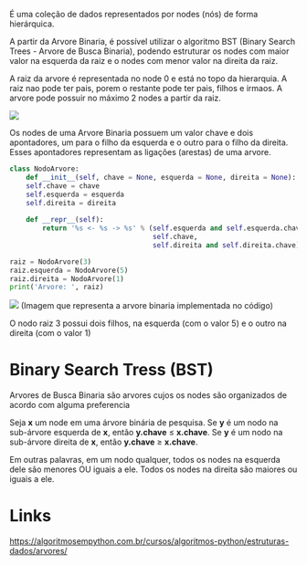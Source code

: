 É uma coleção de dados representados por nodes (nós) de forma hierárquica. 

A partir da Arvore Binaria, é possível utilizar o algoritmo BST (Binary Search Trees - Arvore de Busca Binaria), podendo estruturar os nodes com maior valor na esquerda da raiz e o nodes com menor valor na direita da raiz.

A raiz da arvore é representada no node 0 e está no topo da hierarquia. A raiz nao pode ter pais, porem o restante pode ter pais, filhos e irmaos. A arvore pode possuir no máximo 2 nodes a partir da raiz. 

![](https://algoritmosempython.com.br/images/algoritmos-python/estruturas-dados/ArvoreBinaria.png)

Os nodes de uma Arvore Binaria possuem um valor chave e dois apontadores, um para o filho da esquerda e o outro para o filho da direita. Esses apontadores representam as ligações (arestas) de uma arvore.

```python
class NodoArvore: 
	def __init__(self, chave = None, esquerda = None, direita = None):
	self.chave = chave
	self.esquerda = esquerda
	self.direita = direita
	
	def __repr__(self):
		return '%s <- %s -> %s' % (self.esquerda and self.esquerda.chave,
								   self.chave,
								   self.direita and self.direita.chave)

raiz = NodoArvore(3)
raiz.esquerda = NodoArvore(5)
raiz.direita = NodoArvore(1)
print('Arvore: ', raiz)
```


![](https://algoritmosempython.com.br/images/algoritmos-python/estruturas-dados/ArvoreBinariaRepresentacao.png)
(Imagem que representa a arvore binaria implementada no código)

O nodo raiz 3 possui dois filhos, na esquerda (com o valor 5) e o outro na direita (com o valor 1)

# Binary Search Tress (BST)
Arvores de Busca Binaria são arvores cujos os nodes são organizados de acordo com alguma preferencia

Seja **x** um node em uma árvore binária de pesquisa. Se **y** é um nodo na sub-árvore esquerda de **x**, então **y.chave** ≤ **x.chave**.  Se **y** é um nodo na sub-árvore direita de **x**, então **y.chave** ≥ **x.chave**.

Em outras palavras, em um nodo qualquer, todos os nodes na esquerda dele são menores OU iguais a ele. Todos os nodes na direita são maiores ou iguais a ele.



# Links
https://algoritmosempython.com.br/cursos/algoritmos-python/estruturas-dados/arvores/
